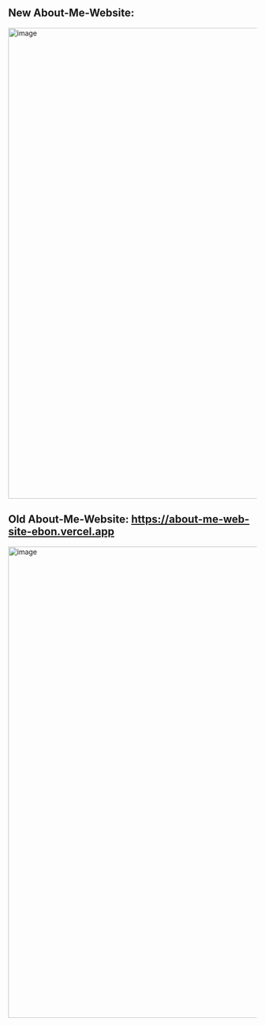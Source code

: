 ## New About-Me-Website:
<img width="1916" height="953" alt="image" src="https://github.com/user-attachments/assets/96f80127-92b4-4428-a533-0be8b4ed4f35" />

## Old About-Me-Website: https://about-me-web-site-ebon.vercel.app
<img width="1896" height="954" alt="image" src="https://github.com/user-attachments/assets/0d7b6d6a-5988-4604-9627-802e6d202eca" />
